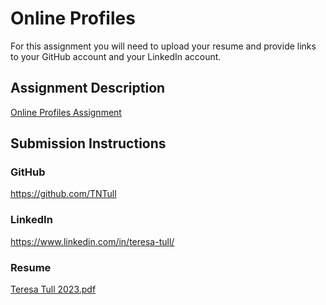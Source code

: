 # Online Profiles
For this assignment you will need to upload your resume and provide links to your GitHub account and your LinkedIn account.

## Assignment Description
[Online Profiles Assignment](https://education.launchcode.org/liftoff/modules/assignments/online-profiles)

## Submission Instructions
 
### GitHub
https://github.com/TNTull
 
### LinkedIn
https://www.linkedin.com/in/teresa-tull/

### Resume
[Teresa Tull 2023.pdf](https://github.com/TNTull/liftoff-assignments/files/10425609/Teresa.Tull.2023.pdf)



